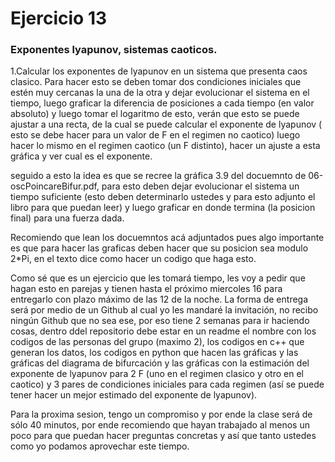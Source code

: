 Ejercicio 13
============

### Exponentes lyapunov, sistemas caoticos.


1.Calcular los exponentes de lyapunov en un sistema que presenta caos clasico. Para hacer esto se deben tomar dos condiciones iniciales que estén muy cercanas la una de la otra y dejar evolucionar el sistema en el tiempo, luego graficar la diferencia de posiciones a cada tiempo (en valor absoluto) y luego tomar el logaritmo de esto, verán que esto se puede ajustar a una recta, de la cual se puede calcular el exponente de lyapunov ( esto se debe hacer para un valor de F en el regimen no caotico) luego hacer lo mismo en el regimen caotico (un F distinto), hacer un ajuste a esta gráfica y ver cual es el exponente.

seguido a esto la idea es que se recree la gráfica 3.9 del docuemnto de 06-oscPoincareBifur.pdf, para esto deben dejar evolucionar el sistema un tiempo suficiente (esto deben determinarlo ustedes y para esto adjunto el libro para que puedan leer) y luego graficar en donde termina (la posicion final) para una fuerza dada.

Recomiendo que lean los docuemntos acá adjuntados pues algo importante es que para hacer las graficas deben hacer que su posicion sea modulo 2*Pi, en el texto dice como hacer un codigo que haga esto.

Como sé que es un ejercicio que les tomará tiempo, les voy a pedir que hagan esto en parejas y tienen hasta el próximo miercoles 16 para entregarlo con plazo máximo de las 12 de la noche. La forma de entrega será por medio de un Github al cual yo les mandaré la invitación, no recibo ningún Github que no sea ese, por eso tiene 2 semanas para ir haciendo cosas, dentro ddel repositorio debe estar en un readme el nombre con los codigos de las personas del grupo (maximo 2), los codigos en c++ que generan los datos, los codigos en python que hacen las gráficas y las gráficas del diagrama de bifurcación y las gráficas con la estimación del exponente de lyapunov para 2 F (uno en el regimen clasico y otro en el caotico) y 3 pares de condiciones iniciales para cada regimen (así se puede tener hacer un mejor estimado del exponente de lyapunov).

Para la proxima sesion, tengo un compromiso y por ende la clase será de sólo 40 minutos, por ende recomiendo que hayan trabajado al menos un poco para que puedan hacer preguntas concretas y así que tanto ustedes como yo podamos aprovechar este tiempo.